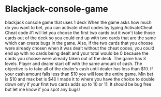 # Blackjack-console-game
blackjack console game that uses 1 deck
When the game asks how much do you want to bet, you can activate cheat codes by typing ActivateCheat
Cheat code #1 will let you choose the first two cards but it won't take those cards out of the deck so you could end up with two cards that are the same which can create bugs in the game. Also, if the two cards that you choose were already chosen when it was dealt without the cheat codes, you could end up with no cards being dealt and your total would be 0 because the cards you choose were already taken out of the deck.
The game has 3 levels. Player and dealer start off with the same amount of cash. The objective is to take all of the dealer's cash until dealer has less than $10.
If your cash amount falls less than $10 you will lose the entire game. 
Min bet is $10 and max bet is $40
I made it to where you have the choice to double down only if your first two cards adds up to 10 or 11.
It should be bug free but let me know if you spot any bugs!
